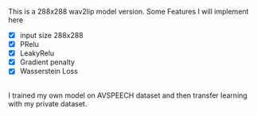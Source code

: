 This is a 288x288 wav2lip model version.
Some Features I will implement here
- [x] input size 288x288
- [x] PRelu
- [x] LeakyRelu
- [x] Gradient penalty
- [x] Wasserstein Loss
<br />
I trained my own model on AVSPEECH dataset and then transfer learning with my private dataset. 

